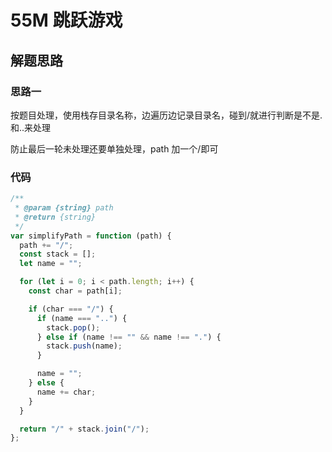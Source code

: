 # 55M 跳跃游戏

## 解题思路

### 思路一

按题目处理，使用栈存目录名称，边遍历边记录目录名，碰到/就进行判断是不是.和..来处理

防止最后一轮未处理还要单独处理，path 加一个/即可

### 代码

```js
/**
 * @param {string} path
 * @return {string}
 */
var simplifyPath = function (path) {
  path += "/";
  const stack = [];
  let name = "";

  for (let i = 0; i < path.length; i++) {
    const char = path[i];

    if (char === "/") {
      if (name === "..") {
        stack.pop();
      } else if (name !== "" && name !== ".") {
        stack.push(name);
      }

      name = "";
    } else {
      name += char;
    }
  }

  return "/" + stack.join("/");
};
```
